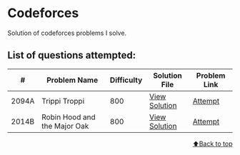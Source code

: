 # Codeforces
Solution of codeforces problems I solve.
<br>

<h2>List of questions attempted:</h2>

| #     | Problem Name                    | Difficulty | Solution File                        | Problem Link                                       |
|-------|---------------------------------|------------|--------------------------------------|----------------------------------------------------|
| 2094A | Trippi Troppi                   |     800       | [View Solution](solutions/trippi_troppi.cpp)      | [Attempt](https://codeforces.com/problemset/problem/2094/A)   |
| 2014B | Robin Hood and the Major Oak    |     800       | [View Solution](solutions/robin_hood.cpp)         | [Attempt](https://codeforces.com/problemset/problem/2014/B)    |

<p align="right"><a href="#codeforces">⬆️Back to top</a></p>
